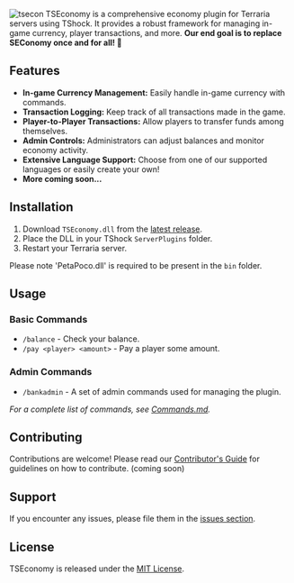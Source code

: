![tsecon](https://github.com/Average-Org/TSEconomy/assets/24498058/9346a991-fd92-4912-a9a2-1eadc7fc75c2)
TSEconomy is a comprehensive economy plugin for Terraria servers using TShock. It provides a robust framework for managing in-game currency, player transactions, and more. **Our end goal is to replace SEConomy once and for all! 🚀** 

## Features

- **In-game Currency Management:** Easily handle in-game currency with commands.
- **Transaction Logging:** Keep track of all transactions made in the game.
- **Player-to-Player Transactions:** Allow players to transfer funds among themselves.
- **Admin Controls:** Administrators can adjust balances and monitor economy activity.
- **Extensive Language Support:** Choose from one of our supported languages or easily create your own!
- **More coming soon...**

## Installation

1. Download `TSEconomy.dll` from the [latest release](https://github.com/Average-Org/TSEconomy/releases).
2. Place the DLL in your TShock `ServerPlugins` folder.
3. Restart your Terraria server.

Please note 'PetaPoco.dll' is required to be present in the `bin` folder.

## Usage

### Basic Commands

- `/balance` - Check your balance.
- `/pay <player> <amount>` - Pay a player some amount.

### Admin Commands

- `/bankadmin` - A set of admin commands used for managing the plugin.

_For a complete list of commands, see [Commands.md](path/to/Commands.md)._

## Contributing

Contributions are welcome! Please read our [Contributor's Guide](https://github.com/Average-Org/TSEconomy/blob/main/CONTRIBUTING.md) for guidelines on how to contribute. (coming soon)

## Support

If you encounter any issues, please file them in the [issues section](https://github.com/Average-Org/TSEconomy/issues).

## License

TSEconomy is released under the [MIT License](LICENSE).
